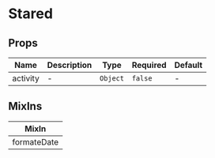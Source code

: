 # Stared

## Props

<!-- @vuese:Stared:props:start -->
|Name|Description|Type|Required|Default|
|---|---|---|---|---|
|activity|-|`Object`|`false`|-|

<!-- @vuese:Stared:props:end -->


## MixIns

<!-- @vuese:Stared:mixIns:start -->
|MixIn|
|---|
|formateDate|

<!-- @vuese:Stared:mixIns:end -->


